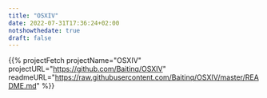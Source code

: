 ```yaml
---
title: "OSXIV"
date: 2022-07-31T17:36:24+02:00
notshowthedate: true
draft: false
---
```


{{% projectFetch projectName="OSXIV" projectURL="https://github.com/Baitinq/OSXIV" readmeURL="https://raw.githubusercontent.com/Baitinq/OSXIV/master/README.md" %}}
